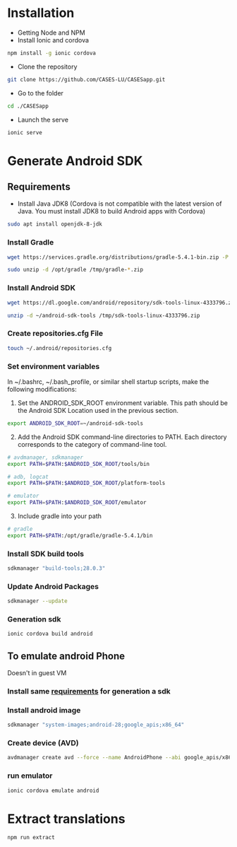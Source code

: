 # Installation

* Getting Node and NPM
* Install Ionic and cordova
```bash
npm install -g ionic cordova
```
* Clone the repository

```bash
git clone https://github.com/CASES-LU/CASESapp.git
```
* Go to the folder

```bash
cd ./CASESapp
```
* Launch the serve
```bash
ionic serve
```

# Generate Android SDK
## Requirements

* Install Java JDK8 (Cordova is not compatible with the latest version of Java. You must install JDK8 to build Android apps with Cordova)

```bash
sudo apt install openjdk-8-jdk
```

### Install Gradle

```bash
wget https://services.gradle.org/distributions/gradle-5.4.1-bin.zip -P /tmp

sudo unzip -d /opt/gradle /tmp/gradle-*.zip
```

### Install Android SDK

```bash
wget https://dl.google.com/android/repository/sdk-tools-linux-4333796.zip -P /tmp

unzip -d ~/android-sdk-tools /tmp/sdk-tools-linux-4333796.zip
```

### Create repositories.cfg File

```bash
touch ~/.android/repositories.cfg
```

### Set environment variables

In ~/.bashrc, ~/.bash_profile, or similar shell startup scripts, make the following modifications:

1.  Set the ANDROID_SDK_ROOT environment variable. This path should be the Android SDK Location used in the previous section.

```bash
export ANDROID_SDK_ROOT=~/android-sdk-tools
```
2. Add the Android SDK command-line directories to PATH. Each directory corresponds to the category of command-line tool.

```bash
# avdmanager, sdkmanager
export PATH=$PATH:$ANDROID_SDK_ROOT/tools/bin

# adb, logcat
export PATH=$PATH:$ANDROID_SDK_ROOT/platform-tools

# emulator
export PATH=$PATH:$ANDROID_SDK_ROOT/emulator
```

3. Include gradle into your path

```bash
# gradle
export PATH=$PATH:/opt/gradle/gradle-5.4.1/bin
```

### Install SDK build tools

```bash
sdkmanager "build-tools;28.0.3"
```

### Update Android Packages

```bash
sdkmanager --update
```

### Generation sdk

```bash
ionic cordova build android
```

## To emulate android Phone
Doesn't in guest VM

### Install same [requirements](https://github.com/CASES-LU/CASESapp#requirements) for generation a sdk

### Install android image

```bash
sdkmanager "system-images;android-28;google_apis;x86_64"
```

### Create device (AVD)

```bash
avdmanager create avd --force --name AndroidPhone --abi google_apis/x86_64 --package 'system-images;android-28;google_apis;x86_64'
```

### run emulator
```bash
ionic cordova emulate android
```

# Extract translations

```bash
npm run extract
```
